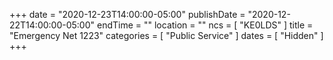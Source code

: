 +++
date = "2020-12-23T14:00:00-05:00"
publishDate = "2020-12-22T14:00:00-05:00"
endTime = ""
location = ""
ncs = [ "KE0LDS" ]
title = "Emergency Net 1223"
categories = [ "Public Service" ]
dates = [ "Hidden" ]
+++
